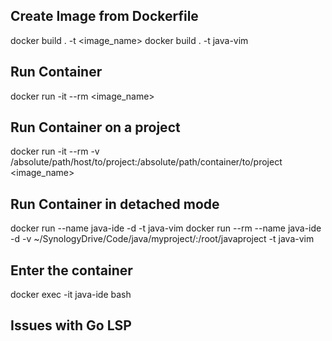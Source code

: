 ## Create Image from Dockerfile
docker build . -t <image_name>
docker build . -t java-vim

## Run Container
docker run -it --rm <image_name>

## Run Container on a project
docker run -it --rm -v /absolute/path/host/to/project:/absolute/path/container/to/project <image_name>

## Run Container in detached mode
docker run --name java-ide -d -t java-vim
docker run --rm --name java-ide -d -v ~/SynologyDrive/Code/java/myproject/:/root/javaproject -t java-vim

## Enter the container
docker exec -it java-ide bash

## Issues with Go LSP
